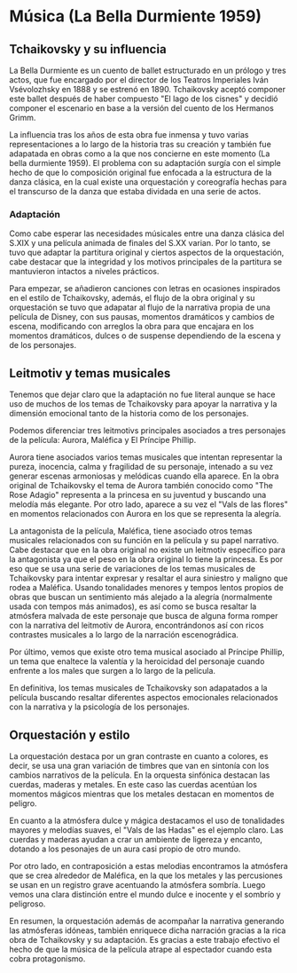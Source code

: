 # Música (La Bella Durmiente 1959)
## Tchaikovsky y su influencia
La Bella Durmiente es un cuento de ballet estructurado en un prólogo y tres actos, que fue encargado por el director de los Teatros Imperiales Iván Vsévolozhsky en 1888 y se estrenó en 1890. Tchaikovsky aceptó componer este ballet después de haber compuesto "El lago de los cisnes" y decidió componer el escenario en base a la versión del cuento de los Hermanos Grimm.

La influencia tras los años de esta obra fue inmensa y tuvo varias representaciones a lo largo de la historia tras su creación y también fue adapatada en obras como a la que nos concierne en este momento (La bella durmiente 1959). El problema con su adaptación surgía con el simple hecho de que lo composición original fue enfocada a la estructura de la danza clásica, en la cual existe una orquestación y coreografía hechas para el transcurso de la danza que estaba dividada en una serie de actos.

### Adaptación
Como cabe esperar las necesidades músicales entre una danza clásica del S.XIX y una película animada de finales del S.XX varian. Por lo tanto, se tuvo que adaptar la partitura original y ciertos aspectos de la orquestación, cabe destacar que la integridad y los motivos principales de la partitura se mantuvieron intactos a niveles prácticos.

Para empezar, se añadieron canciones con letras en ocasiones inspirados en el estilo de Tchaikovsky, además, el flujo de la obra original y su orquestación se tuvo que adapatar al flujo de la narrativa propia de una película de Disney, con sus pausas, momentos dramáticos y cambios de escena, modificando con arreglos la obra para que encajara en los momentos dramáticos, dulces o de suspense dependiendo de la escena y de los personajes.


## Leitmotiv y temas musicales
Tenemos que dejar claro que la adaptación no fue literal aunque se hace uso de muchos de los temas de Tchaikovsky para apoyar la narrativa y la dimensión emocional tanto de la historia como de los personajes.

Podemos diferenciar tres leitmotivs principales asociados a tres personajes de la película: Aurora, Maléfica y El Príncipe Phillip.

Aurora tiene asociados varios temas musicales que intentan representar la pureza, inocencia, calma y fragilidad de su personaje, intenado a su vez generar escenas armoniosas y melódicas cuando ella aparece. En la obra original de Tchaikovsky el tema de Aurora también conocido como "The Rose Adagio" representa a la princesa en su juventud y buscando una melodía más elegante. Por otro lado, aparece a su vez el "Vals de las flores" en momentos relacionados con Aurora en los que se representa la alegría.

La antagonista de la película, Maléfica, tiene asociado otros temas musicales relacionados con su función en la película y su papel narrativo. Cabe destacar que en la obra original no existe un leitmotiv específico para la antagonista ya que el peso en la obra original lo tiene la princesa. Es por eso que se usa una serie de variaciones de los temas musicales de Tchaikovsky para intentar expresar y resaltar el aura siniestro y maligno que rodea a Maléfica. Usando tonalidades menores y tempos lentos propios de obras que buscan un sentimiento más alejado a la alegría (normalmente usada con tempos más animados), es así como se busca resaltar la atmósfera malvada de este personaje que busca de alguna forma romper con la narrativa del leitmotiv de Aurora, encontrándonos así con ricos contrastes musicales a lo largo de la narración escenográdica.

Por último, vemos que existe otro tema musical asociado al Príncipe Phillip, un tema que enaltece la valentía y la heroicidad del personaje cuando enfrente a los males que surgen a lo largo de la película.

En definitiva, los temas musicales de Tchaikovsky son adapatados a la película buscando resaltar diferentes aspectos emocionales relacionados con la narrativa y la psicología de los personajes.

## Orquestación y estilo
La orquestación destaca por un gran contraste en cuanto a colores, es decir, se usa una gran variación de timbres que van en sintonía con los cambios narrativos de la película. En la orquesta sinfónica destacan las cuerdas, maderas y metales. En este caso las cuerdas acentúan los momentos mágicos mientras que los metales destacan en momentos de peligro.

En cuanto a la atmósfera dulce y mágica destacamos el uso de tonalidades mayores y melodías suaves, el "Vals de las Hadas" es el ejemplo claro. Las cuerdas y maderas ayudan a crar un ambiente de ligereza y encanto, dotando a los pesonajes de un aura casi propio de otro mundo.

Por otro lado, en contraposición a estas melodias encontramos la atmósfera que se crea alrededor de Maléfica, en la que los metales y las percusiones se usan en un registro grave acentuando la atmósfera sombría. Luego vemos una clara distinción entre el mundo dulce e inocente y el sombrío y peligroso.

En resumen, la orquestación además de acompañar la narrativa generando las atmósferas idóneas, también enriquece dicha narración gracias a la rica obra de Tchaikovsky y su adaptación. Es gracias a este trabajo efectivo el hecho de que la música de la película atrape al espectador cuando esta cobra protagonismo.  





